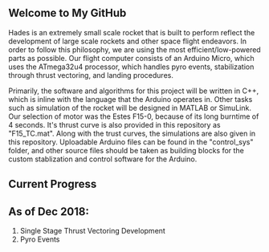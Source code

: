 ## Welcome to My GitHub

Hades is an extremely small scale rocket that is built to perform reflect the development of large scale rockets and other space flight endeavors. In order to follow this philosophy, we are using the most efficient/low-powered parts as possible. Our flight computer consists of an Arduino Micro, which uses the ATmega32u4 processor, which handles pyro events, stabilization through thrust vectoring, and landing procedures.

Primarily, the software and algorithms for this project will be written in C++, which is inline with the language that the Arduino operates in. Other tasks such as simulation of the rocket will be designed in MATLAB or SimuLink. Our selection of motor was the Estes F15-0, because of its long burntime of 4 seconds. It's thrust curve is also provided in this repository as "F15_TC.mat".
Along with the trust curves, the simulations are also given in this repository. Uploadable Arduino files can be found in the "control_sys" folder, and other source files should be taken as building blocks for the custom stablization and control software for the Arduino.

## Current Progress
## As of Dec 2018:
1. Single Stage Thrust Vectoring Development
2. Pyro Events
